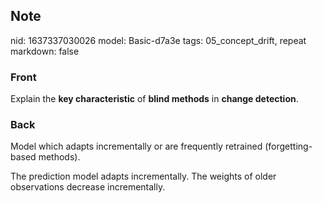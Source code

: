 ## Note
nid: 1637337030026
model: Basic-d7a3e
tags: 05_concept_drift, repeat
markdown: false

### Front
Explain the <b>key characteristic</b> of <b>blind methods</b> in
<b>change detection</b>.

### Back
Model which adapts incrementally or are frequently retrained
(forgetting-based methods).
<div>
  The prediction model adapts incrementally. The weights of older
  observations decrease incrementally.
</div>
